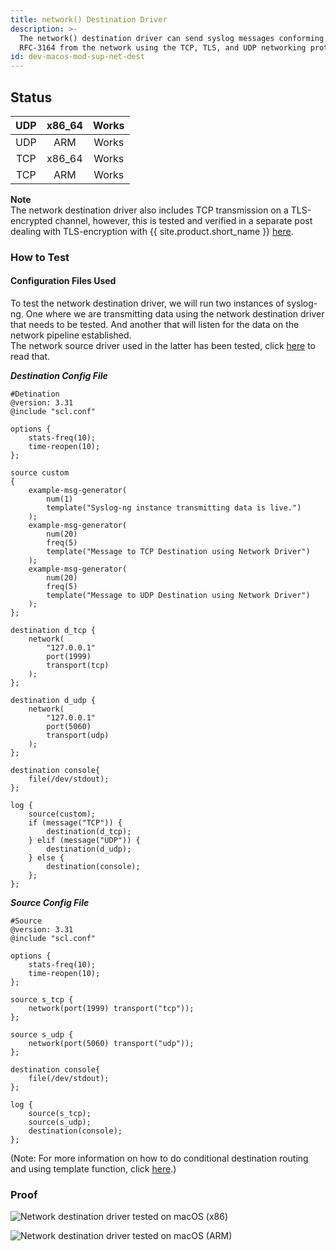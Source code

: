```yaml
---
title: network() Destination Driver
description: >-
  The network() destination driver can send syslog messages conforming to
  RFC-3164 from the network using the TCP, TLS, and UDP networking protocols.
id: dev-macos-mod-sup-net-dest
---
```


## Status

| UDP | x86\_64 | Works |
| :-: | :-----: | :---: |
| UDP |   ARM   | Works |
| TCP | x86\_64 | Works |
| TCP |   ARM   | Works |

**Note**\
The network destination driver also includes TCP transmission on a TLS-encrypted channel, however, this is tested and verified in a separate post dealing with TLS-encryption with {{ site.product.short_name }} [here](tls-encryption/).

### How to Test

#### **Configuration Files Used**

To test the network destination driver, we will run two instances of syslog-ng. One where we are transmitting data using the network destination driver that needs to be tested. And another that will listen for the data on the network pipeline established. \
The network source driver used in the latter has been tested, click [here](network-source-driver) to read that.

_**Destination Config File**_

```config
#Detination 
@version: 3.31
@include "scl.conf"

options {
    stats-freq(10);
    time-reopen(10);
};

source custom
{
    example-msg-generator(
        num(1)
        template("Syslog-ng instance transmitting data is live.")
    );
    example-msg-generator(
        num(20)
        freq(5)
        template("Message to TCP Destination using Network Driver")
    );
    example-msg-generator(
        num(20)
        freq(5)
        template("Message to UDP Destination using Network Driver")
    );
};

destination d_tcp {
    network(
        "127.0.0.1"
        port(1999)
        transport(tcp)
    );
};

destination d_udp {
    network(
        "127.0.0.1"
        port(5060)
        transport(udp)
    );
};

destination console{
    file(/dev/stdout);
};

log {
    source(custom);
    if (message("TCP")) {  
        destination(d_tcp);
    } elif (message("UDP")) {
        destination(d_udp);
    } else {
        destination(console);
    };
};
```

_**Source Config File**_

```config
#Source
@version: 3.31
@include "scl.conf"

options {
    stats-freq(10);
    time-reopen(10);
};

source s_tcp {
    network(port(1999) transport("tcp"));
};

source s_udp {
    network(port(5060) transport("udp"));
};

destination console{
    file(/dev/stdout);
};

log {
    source(s_tcp);
    source(s_udp);
    destination(console);
};
```

(Note: For more information on how to do conditional destination routing and using template function, click [here](https://www.syslog-ng.com/technical-documents/doc/syslog-ng-open-source-edition/3.26/administration-guide/55#TOPIC-1431112).)

### Proof

![Network destination driver tested on macOS (x86)](<{{dev_img_folder}}/module-support/Screenshot 2021-06-08 at 3.13.33 PM.png>)

![Network destination driver tested on macOS (ARM)](<{{dev_img_folder}}/module-support/Screenshot 2021-06-08 at 3.31.08 PM.png>)





